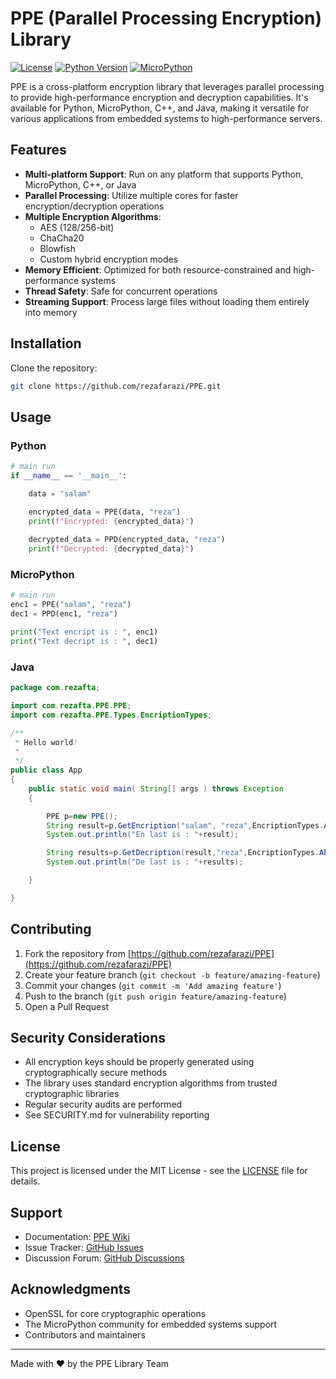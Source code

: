 # PPE (Parallel Processing Encryption) Library

[![License](https://img.shields.io/badge/License-MIT-blue.svg)](https://github.com/rezafarazi/PPE/blob/main/LICENSE)
[![Python Version](https://img.shields.io/badge/python-3.7%2B-blue)](https://www.python.org/downloads/)
[![MicroPython](https://img.shields.io/badge/micropython-1.19%2B-green)](https://micropython.org/)

PPE is a cross-platform encryption library that leverages parallel processing to provide high-performance encryption and decryption capabilities. It's available for Python, MicroPython, C++, and Java, making it versatile for various applications from embedded systems to high-performance servers.

## Features

- **Multi-platform Support**: Run on any platform that supports Python, MicroPython, C++, or Java
- **Parallel Processing**: Utilize multiple cores for faster encryption/decryption operations
- **Multiple Encryption Algorithms**:
  - AES (128/256-bit)
  - ChaCha20
  - Blowfish
  - Custom hybrid encryption modes
- **Memory Efficient**: Optimized for both resource-constrained and high-performance systems
- **Thread Safety**: Safe for concurrent operations
- **Streaming Support**: Process large files without loading them entirely into memory

## Installation

Clone the repository:
```bash
git clone https://github.com/rezafarazi/PPE.git
```

## Usage

### Python
```python
# main run
if __name__ == '__main__':

    data = "salam"

    encrypted_data = PPE(data, "reza")
    print(f"Encrypted: {encrypted_data}")
    
    decrypted_data = PPD(encrypted_data, "reza")
    print(f"Decrypted: {decrypted_data}")

```

### MicroPython
```python
# main run
enc1 = PPE("salam", "reza")
dec1 = PPD(enc1, "reza")

print("Text encript is : ", enc1)
print("Text decript is : ", dec1)
```

### Java
```java
package com.rezafta;

import com.rezafta.PPE.PPE;
import com.rezafta.PPE.Types.EncriptionTypes;

/**
 * Hello world!
 *
 */
public class App 
{
    public static void main( String[] args ) throws Exception
    {

        PPE p=new PPE();
        String result=p.GetEncription("salam", "reza",EncriptionTypes.AES);
        System.out.println("En last is : "+result);

        String results=p.GetDecription(result,"reza",EncriptionTypes.AES);
        System.out.println("De last is : "+results);

    }

}
```

## Contributing

1. Fork the repository from [https://github.com/rezafarazi/PPE](https://github.com/rezafarazi/PPE)
2. Create your feature branch (`git checkout -b feature/amazing-feature`)
3. Commit your changes (`git commit -m 'Add amazing feature'`)
4. Push to the branch (`git push origin feature/amazing-feature`)
5. Open a Pull Request

## Security Considerations

- All encryption keys should be properly generated using cryptographically secure methods
- The library uses standard encryption algorithms from trusted cryptographic libraries
- Regular security audits are performed
- See SECURITY.md for vulnerability reporting

## License

This project is licensed under the MIT License - see the [LICENSE](https://github.com/rezafarazi/PPE/blob/main/LICENSE) file for details.

## Support

- Documentation: [PPE Wiki](https://github.com/rezafarazi/PPE/wiki)
- Issue Tracker: [GitHub Issues](https://github.com/rezafarazi/PPE/issues)
- Discussion Forum: [GitHub Discussions](https://github.com/rezafarazi/PPE/discussions)

## Acknowledgments

- OpenSSL for core cryptographic operations
- The MicroPython community for embedded systems support
- Contributors and maintainers

---
Made with ❤️ by the PPE Library Team
